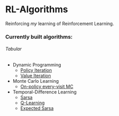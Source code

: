 # RL-Algorithms

Reinforcing *my* learning of Reinforcement Learning.

### Currently built algorithms:

###### Tabular
* Dynamic Programming
    - [Policy Iteration](https://github.com/abpalmarini/RL-Algorithms/blob/master/dynamic_programming/dynamic_programming_gridworld.ipynb)
    - [Value Iteration](https://github.com/abpalmarini/RL-Algorithms/blob/master/dynamic_programming/dynamic_programming_gridworld.ipynb)
* Monte Carlo Learning
    - [On-policy every-visit MC](https://github.com/abpalmarini/RL-Algorithms/blob/master/monte_carlo/on_policy_monte_carlo.ipynb)
* Temporal-Difference Learning
    - [Sarsa](https://github.com/abpalmarini/RL-Algorithms/blob/master/temporal_difference/temporal_difference_methods.ipynb)
    - [Q-Learning](https://github.com/abpalmarini/RL-Algorithms/blob/master/temporal_difference/temporal_difference_methods.ipynb)
    - [Expected Sarsa](https://github.com/abpalmarini/RL-Algorithms/blob/master/temporal_difference/temporal_difference_methods.ipynb)
